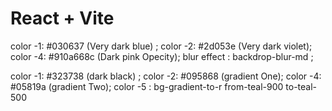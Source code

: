 # React + Vite

color -1: #030637 (Very dark blue) ;
color -2: #2d053e (Very dark violet);
color -4: #910a668c (Dark pink Opecity);
blur effect :  backdrop-blur-md ;



color -1: #323738 (dark black) ;
color -2: #095868 (gradient One);
color -4: #05819a (gradient Two);
color -5 : bg-gradient-to-r from-teal-900 to-teal-500
